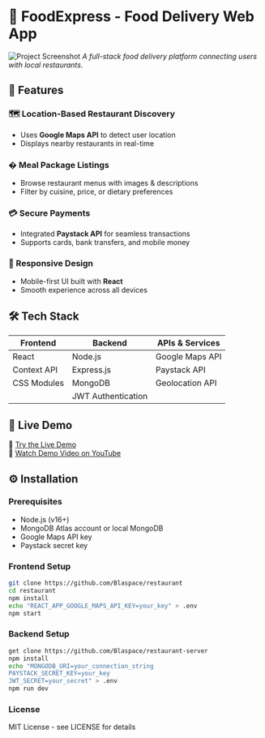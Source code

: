 # 🍔 FoodExpress - Food Delivery Web App  

![Project Screenshot](https://www.jamesdev.com.ng/static/media/restaurant.d4d64bef5fdf04d04265.PNG)
*A full-stack food delivery platform connecting users with local restaurants.*  

## 🌟 Features  

### 🗺️ Location-Based Restaurant Discovery  
- Uses **Google Maps API** to detect user location  
- Displays nearby restaurants in real-time  

### � Meal Package Listings  
- Browse restaurant menus with images & descriptions  
- Filter by cuisine, price, or dietary preferences  

### 💳 Secure Payments  
- Integrated **Paystack API** for seamless transactions  
- Supports cards, bank transfers, and mobile money  

### 📱 Responsive Design  
- Mobile-first UI built with **React**  
- Smooth experience across all devices  

## 🛠️ Tech Stack  

| Frontend               | Backend              | APIs & Services       |  
|------------------------|----------------------|-----------------------|  
| React                  | Node.js              | Google Maps API       |  
| Context API            | Express.js           | Paystack API          |  
| CSS Modules            | MongoDB              | Geolocation API       |  
|                        | JWT Authentication   |                       |  

## 🚀 Live Demo  

🔗 [Try the Live Demo](https://restaurant-aosa.onrender.com)  
🎥 [Watch Demo Video on YouTube](https://youtu.be/DbBHNgwk7i0?si=OMtJ94Uh5nNpCInM)  

## ⚙️ Installation  

### Prerequisites  
- Node.js (v16+)  
- MongoDB Atlas account or local MongoDB  
- Google Maps API key  
- Paystack secret key  

### Frontend Setup  
```bash
git clone https://github.com/Blaspace/restaurant
cd restaurant
npm install
echo "REACT_APP_GOOGLE_MAPS_API_KEY=your_key" > .env
npm start
```

### Backend Setup
```bash
get clone https://github.com/Blaspace/restaurant-server
npm install
echo "MONGODB_URI=your_connection_string
PAYSTACK_SECRET_KEY=your_key
JWT_SECRET=your_secret" > .env
npm run dev
```

### License
MIT License - see LICENSE for details
